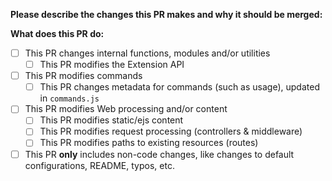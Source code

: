 **Please describe the changes this PR makes and why it should be merged:**

**What does this PR do:**
- [ ] This PR changes internal functions, modules and/or utilities
  - [ ] This PR modifies the Extension API
- [ ] This PR modifies commands
  - [ ] This PR changes metadata for commands (such as usage), updated in `commands.js`
- [ ] This PR modifies Web processing and/or content
  - [ ] This PR modifies static/ejs content
  - [ ] This PR modifies request processing (controllers & middleware)
  - [ ] This PR modifies paths to existing resources (routes)
- [ ] This PR **only** includes non-code changes, like changes to default configurations, README, typos, etc.
